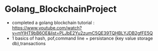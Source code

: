 # Golang_BlockchainProject
- completed a golang blockchain tutorial : https://www.youtube.com/watch?v=mYlHT9bB6OE&list=PLJbE2Yu2zumC5QE39TQHBLYJDB2gfFE5Q
- 1 basics of hash, pof,command line + persistance (key value storage db),transactions 
